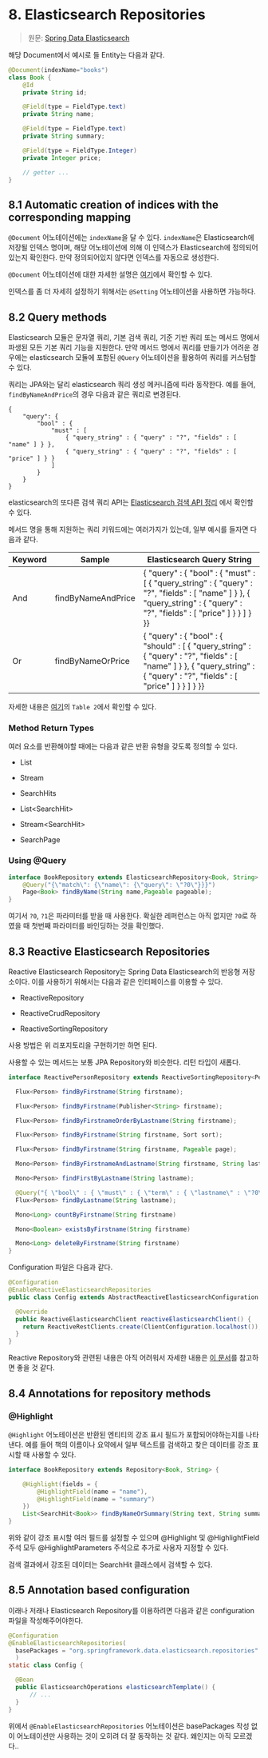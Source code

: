 # 8. Elasticsearch Repositories
> 원문: [Spring Data Elasticsearch](https://docs.spring.io/spring-data/elasticsearch/docs/current/reference/html/#elasticsearch.repositories)

해당 Document에서 예시로 들 Entity는 다음과 같다.
```java
@Document(indexName="books")
class Book {
    @Id
    private String id;

    @Field(type = FieldType.text)
    private String name;

    @Field(type = FieldType.text)
    private String summary;

    @Field(type = FieldType.Integer)
    private Integer price;

	// getter ...
}
```

## 8.1 Automatic creation of indices with the corresponding mapping
`@Document` 어노테이션에는 `indexName`을 달 수 있다. `indexName`은 Elasticsearch에 저장될 인덱스 명이며, 해당 어노테이션에 의해 이 인덱스가
Elasticsearch에 정의되어있는지 확인한다. 만약 정의되어있지 않다면 인덱스를 자동으로 생성한다. 

`@Document` 어노테이션에 대한 자세한 설명은 [여기](https://docs.spring.io/spring-data/elasticsearch/docs/current/reference/html/#elasticsearch.mapping)에서 확인할 수 있다.

인덱스를 좀 더 자세히 설정하기 위해서는 `@Setting` 어노테이션을 사용하면 가능하다.

## 8.2 Query methods

Elasticsearch 모듈은 문자열 쿼리, 기본 검색 쿼리, 기준 기반 쿼리 또는 메서드 명에서 파생된 모든 기본 쿼리 기능을 지원한다. 만약 메서드 명에서 쿼리를 만들기가 어려운 경우에는 elasticsearch 모듈에 포함된 `@Query` 어노테이션을 활용하여 쿼리를 커스텀할 수 있다.

쿼리는 JPA와는 달리 elasticsearch 쿼리 생성 메커니즘에 따라 동작한다. 예를 들어, `findByNameAndPrice`의 경우 다음과 같은 쿼리로 변경된다.

```
{
    "query": {
        "bool" : {
            "must" : [
                { "query_string" : { "query" : "?", "fields" : [ "name" ] } },
                { "query_string" : { "query" : "?", "fields" : [ "price" ] } }
            ]
        }
    }
}
```

elasticsearch의 또다른 검색 쿼리 API는 [Elasticsearch 검색 API 정리](https://esbook.kimjmin.net/04-data/4.4-_search) 에서 확인할 수 있다.

메서드 명을 통해 지원하는 쿼리 키워드에는 여러가지가 있는데, 일부 예시를 들자면 다음과 같다.


|Keyword|Sample|Elasticsearch Query String|
|-------|------|---------------------------|
|And |findByNameAndPrice |{ "query" : { "bool" : { "must" : [ { "query_string" : { "query" : "?", "fields" : [ "name" ] } }, { "query_string" : { "query" : "?", "fields" : [ "price" ] } } ] } }}|
|Or |findByNameOrPrice |{ "query" : { "bool" : { "should" : [ { "query_string" : { "query" : "?", "fields" : [ "name" ] } }, { "query_string" : { "query" : "?", "fields" : [ "price" ] } } ] } }}|  

자세한 내용은 [여기](https://docs.spring.io/spring-data/elasticsearch/docs/current/reference/html/#elasticsearch.query-methods.criterions)의 `Table 2`에서 확인할 수 있다.


### Method Return Types
여러 요소를 반환해야할 때에는 다음과 같은 반환 유형을 갖도록 정의할 수 있다.

* List<T>

* Stream<T>

* SearchHits<T>

* List<SearchHit<T>>

* Stream<SearchHit<T>>
 
* SearchPage<T>

### Using @Query
```java
interface BookRepository extends ElasticsearchRepository<Book, String> {
    @Query("{\"match\": {\"name\": {\"query\": \"?0\"}}}")
    Page<Book> findByName(String name,Pageable pageable);
}
```

여기서 `?0`, `?1`은 파라미터를 받을 때 사용한다. 확실한 레퍼런스는 아직 없지만 `?0`로 하였을 때 첫번째 파라미터를 바인딩하는 것을 확인했다.


## 8.3 Reactive Elasticsearch Repositories

Reactive Elasticsearch Repository는 Spring Data Elasticsearch의 반응형 저장소이다.
이를 사용하기 위해서는 다음과 같은 인터페이스를 이용할 수 있다.

* ReactiveRepository

* ReactiveCrudRepository

* ReactiveSortingRepository

사용 방법은 위 리포지토리을 구현하기만 하면 된다.

사용할 수 있는 메서드는 보통 JPA Repository와 비슷한다. 리턴 타입이 새롭다.

```java
interface ReactivePersonRepository extends ReactiveSortingRepository<Person, String> {

  Flux<Person> findByFirstname(String firstname);                                   

  Flux<Person> findByFirstname(Publisher<String> firstname);                        

  Flux<Person> findByFirstnameOrderByLastname(String firstname);                    

  Flux<Person> findByFirstname(String firstname, Sort sort);                        

  Flux<Person> findByFirstname(String firstname, Pageable page);                    

  Mono<Person> findByFirstnameAndLastname(String firstname, String lastname);       

  Mono<Person> findFirstByLastname(String lastname);                                

  @Query("{ \"bool\" : { \"must\" : { \"term\" : { \"lastname\" : \"?0\" } } } }")
  Flux<Person> findByLastname(String lastname);                                     

  Mono<Long> countByFirstname(String firstname)                                     

  Mono<Boolean> existsByFirstname(String firstname)                                 

  Mono<Long> deleteByFirstname(String firstname)                                    
}
```

Configuration 파일은 다음과 같다.

```java
@Configuration
@EnableReactiveElasticsearchRepositories
public class Config extends AbstractReactiveElasticsearchConfiguration {

  @Override
  public ReactiveElasticsearchClient reactiveElasticsearchClient() {
    return ReactiveRestClients.create(ClientConfiguration.localhost());
  }
}
```

Reactive Repository와 관련된 내용은 아직 어려워서 자세한 내용은 [이 문서](https://spring.io/blog/2016/11/28/going-reactive-with-spring-data)를 참고하면 좋을 것 같다.


## 8.4 Annotations for repository methods
### @Highlight

`@Highlight` 어노테이션은 반환된 엔티티의 강조 표시 필드가 포함되어야하는지를 나타낸다. 예를 들어
책의 이름이나 요약에서 일부 텍스트를 검색하고 찾은 데이터를 강조 표시할 때 사용할 수 있다.

```java
interface BookRepository extends Repository<Book, String> {

    @Highlight(fields = {
        @HighlightField(name = "name"),
        @HighlightField(name = "summary")
    })
    List<SearchHit<Book>> findByNameOrSummary(String text, String summary);
}
```

위와 같이 강조 표시할 여러 필드를 설정할 수 있으며 @Highlight 및 @HighlightField 주석 모두 @HighlightParameters 주석으로 추가로 사용자 지정할 수 있다. 

검색 결과에서 강조된 데이터는 SearchHit 클래스에서 검색할 수 있다.

## 8.5 Annotation based configuration

이래나 저래나 Elasticsearch Repository를 이용하려면 다음과 같은 configuration 파일을 작성해주어야한다.

```java
@Configuration
@EnableElasticsearchRepositories(                             
  basePackages = "org.springframework.data.elasticsearch.repositories"
  )
static class Config {

  @Bean
  public ElasticsearchOperations elasticsearchTemplate() {    
      // ...
  }
}
```

위에서 `@EnableElasticsearchRepositories` 어노테이션은 basePackages 작성 없이 어노테이션만 사용하는 것이 오히려 더 잘 동작하는 것 같다. 왜인지는 아직 모르겠다..


